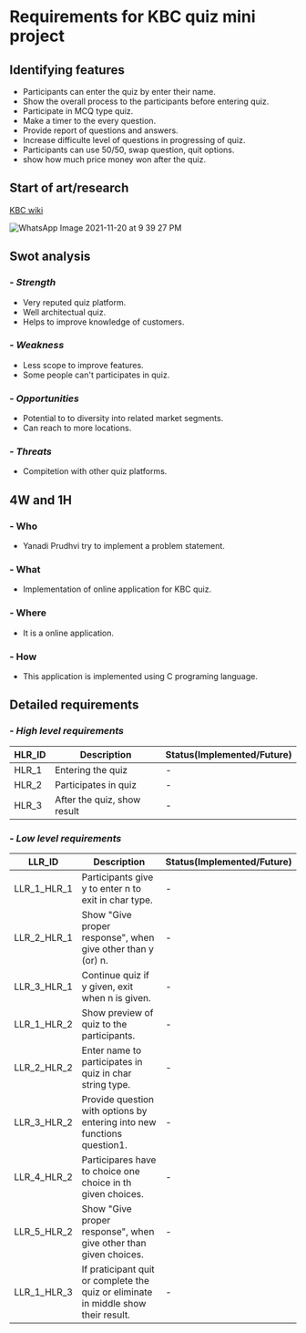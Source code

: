 # Requirements for KBC quiz mini project
## Identifying features
- Participants can enter the quiz by enter their name.
- Show the overall process to the participants before entering quiz.
- Participate in MCQ type quiz.
- Make a timer to the every question.
- Provide report of questions and answers.
- Increase difficulte level of questions in progressing of quiz.
- Participants can use 50/50, swap question, quit options.
- show how much price money won after the quiz.
## Start of art/research
[KBC wiki](https://en.wikipedia.org/wiki/Kaun_Banega_Crorepati)

![WhatsApp Image 2021-11-20 at 9 39 27 PM](https://user-images.githubusercontent.com/94187482/142733231-770e0b2a-de7c-47bc-ab59-626162468b2c.jpeg)
## Swot analysis
### - *Strength*
- Very reputed quiz platform.
- Well architectual quiz.
- Helps to improve knowledge of customers.
### - *Weakness*
- Less scope to improve features.
- Some people can't participates in quiz.
### - *Opportunities*
- Potential to to diversity into related market segments.
- Can reach to more locations.
### - *Threats*
- Compitetion with other quiz platforms.
## 4W and 1H
### - Who
- Yanadi Prudhvi try to implement a problem statement.
### - What
- Implementation of online application for KBC quiz.
### - Where
- It is a online application.
### - How
- This application is implemented using C programing language.
## Detailed requirements
### - *High level requirements*
|HLR_ID|Description|Status(Implemented/Future)|
|------|-----------|--------------------------|
|HLR_1|Entering the quiz|     -|
|HLR_2|Participates in quiz|-|
|HLR_3|After the quiz, show result|-|
### - *Low level requirements*
|LLR_ID|Description|Status(Implemented/Future)|
|------|-----------|--------------------------|
|LLR_1_HLR_1| Participants give y to enter n to exit in char type.|-|
|LLR_2_HLR_1|Show "Give proper response", when give other than y (or) n.|-|
|LLR_3_HLR_1|Continue quiz if y given, exit when n is given.|-|
|LLR_1_HLR_2|Show preview of quiz to the participants.|-|
|LLR_2_HLR_2|Enter name to participates in quiz in char string type.|-|
|LLR_3_HLR_2|Provide question with options by entering into new functions question1.|-|
|LLR_4_HLR_2|Participares have to choice one choice in th given choices.|-|
|LLR_5_HLR_2|Show "Give proper response", when give other than given choices.|-|
|LLR_1_HLR_3|If praticipant quit or complete the quiz or eliminate in middle show their result.|-|
